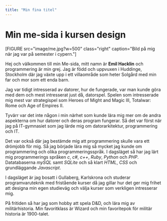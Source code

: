 ```yaml
---
title: "Min fina titel"
---
```

# Min me-sida i kursen design

[FIGURE src="image/me.jpg?w=500" class="right" caption="Bild på mig när jag var på semester i cypern."]

Hej och välkommen till min Me-sida, mitt namn är **Emil Hacklin** och programmering är min grej. Jag är född och uppvuxen i Huddinge, Stockholm där jag växte upp i ett villaområde som heter Solgård med min far och mor som ett enda barn.

Jag var tidigt intresserad av datorer, hur de fungerade, var man kunde göra med dem och mest intresserat just då, datorspel. Spelen som intresserade mig mest var strategispel som Heroes of Might and Magic III, Totalwar: Rome och Age of Empires II.

Tyvärr var det inte någon i min närhet som kunde lära mig mer om de andra aspekterna om hur datorer och deras program fungerar. Så det var först när jag på IT-gymnasiet som jag lärde mig om datorarkitektur, programmering och IT.

Det var också där jag bestämde mig att programmering skulle vara ett drömjobb för mig. Så jag började lära mig så mycket jag kunde om programmering och olika programmeringsspråk. I dagsläget så har jag lärt mig programmerings språken *c*, *c#*, *c++*, *Ruby*, *Python* och *PHP*. Datatabaserna *mySQL* samt *SQLite* och så klart *HTML*, *CSS* och grundläggande *Javascript*.

I dagsläget är jag bosatt i Gullaberg, Karlskrona och studerar programvaruteknik med fristående kurser då jag gillar hur det ger mig frihet att designa min egen studieväg och välja kurser som verkligen intresserar mig.

På fritiden så har jag som hobby att spela D&D, och lära mig av militärhistoria. Min favoritklass är Wizard och min favoritepok för militär historia är 1900-talet.

